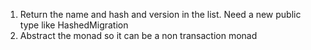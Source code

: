 1. Return the name and hash and version in the list. Need a new public type like HashedMigration
1. Abstract the monad so it can be a non transaction monad
